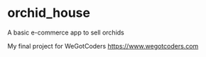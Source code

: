 # orchid_house
A basic e-commerce app to sell orchids 

My final project for WeGotCoders https://www.wegotcoders.com

